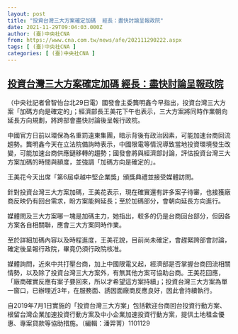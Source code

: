 ```yaml
---
layout: post
title: "投資台灣三大方案確定加碼  經長：盡快討論呈報政院"
date: 2021-11-29T09:04:03.000Z
author: (臺)中央社CNA
from: https://www.cna.com.tw/news/afe/202111290222.aspx
tags: [ (臺)中央社CNA ]
categories: [ (臺)中央社CNA ]
---
```

<!--1638176643000-->
[投資台灣三大方案確定加碼  經長：盡快討論呈報政院](https://www.cna.com.tw/news/afe/202111290222.aspx)
------

<div>
<div></div><div><p>（中央社記者曾智怡台北29日電）國發會主委龔明鑫今早指出，投資台灣三大方案「加碼方向是確定的」；經濟部長王美花下午也表示，三大方案將同時作業朝向延長方向規劃，將跨部會盡快討論後呈報行政院。</p><p>中國官方日前以環保為名重罰遠東集團，暗示背後有政治因素，可能加速台商回流趨勢。龔明鑫今天在立法院備詢時表示，中國限電等情況導致當地投資環境發生改變，可能加速台商供應鏈移轉的趨勢；國發會將與經濟部討論，評估投資台灣三大方案加碼的時間與額度，並強調「加碼方向是確定的」。</p><p>王美花今天出席「第6屆卓越中堅企業獎」頒獎典禮並接受媒體訪問。</p><p>針對投資台灣三大方案加碼，王美花表示，現在確實還有許多案子待審，也接獲廠商反映仍有回台需求，盼方案能夠延長；至於加碼部分，會朝向延長方向進行。</p><p>媒體問及三大方案哪一塊是加碼主力，她指出，較多的仍是台商回台部分，但因各方案各自相關聯，應會三大方案同時作業。</p><p>至於詳細加碼內容以及時程進度，王美花說，目前尚未確定，會趕緊跨部會討論，確定後呈報行政院，畢竟仍須行政院核准。</p><p>媒體詢問，近來中共打壓台商，加上中國限電又起，經濟部是否掌握台商回流相關情勢，以及除了投資台灣三大方案外，有無其他方案可協助台商。王美花回應，「廠商確實反應有案子要回來，所以才希望這方案持續」；投資台灣三大方案為單一窗口，已辦理近3年，在服務面、誘因面廠商反應良好，因此會持續執行。</p><p>自2019年7月1日實施的「投資台灣三大方案」包括歡迎台商回台投資行動方案、根留台灣企業加速投資行動方案及中小企業加速投資行動方案，提供土地租金優惠、專案貸款等協助措施。（編輯：潘羿菁）1101129</p></div>
</div>
